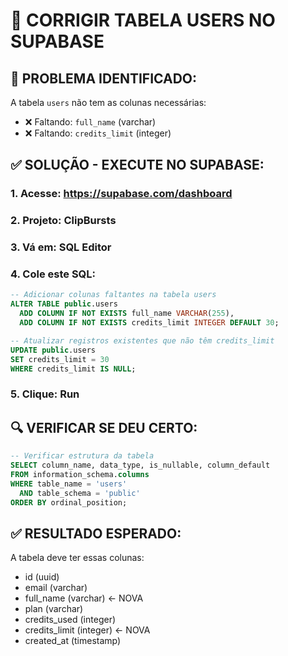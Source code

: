 # 🔧 CORRIGIR TABELA USERS NO SUPABASE

## 🚨 PROBLEMA IDENTIFICADO:
A tabela `users` não tem as colunas necessárias:
- ❌ Faltando: `full_name` (varchar)
- ❌ Faltando: `credits_limit` (integer)

## ✅ SOLUÇÃO - EXECUTE NO SUPABASE:

### 1. Acesse: https://supabase.com/dashboard
### 2. Projeto: ClipBursts
### 3. Vá em: SQL Editor
### 4. Cole este SQL:

```sql
-- Adicionar colunas faltantes na tabela users
ALTER TABLE public.users 
  ADD COLUMN IF NOT EXISTS full_name VARCHAR(255),
  ADD COLUMN IF NOT EXISTS credits_limit INTEGER DEFAULT 30;

-- Atualizar registros existentes que não têm credits_limit
UPDATE public.users 
SET credits_limit = 30 
WHERE credits_limit IS NULL;
```

### 5. Clique: **Run**

## 🔍 VERIFICAR SE DEU CERTO:

```sql
-- Verificar estrutura da tabela
SELECT column_name, data_type, is_nullable, column_default 
FROM information_schema.columns 
WHERE table_name = 'users' 
  AND table_schema = 'public'
ORDER BY ordinal_position;
```

## ✅ RESULTADO ESPERADO:
A tabela deve ter essas colunas:
- id (uuid)
- email (varchar)
- full_name (varchar) ← NOVA
- plan (varchar)
- credits_used (integer)
- credits_limit (integer) ← NOVA
- created_at (timestamp) 